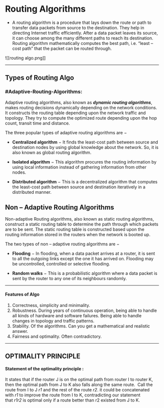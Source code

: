  # Routing Algorithms
- A routing algorithm is a procedure that lays down the route or path to transfer data packets from source to the destination. They help in directing Internet traffic efficiently. After a data packet leaves its source, it can choose among the many different paths to reach its destination. Routing algorithm mathematically computes the best path, i.e. “least – cost path” that the packet can be routed through.

![[routing algo.png]]

---

## Types of Routing Algo
###  #Adaptive-Routing-Algorithms:
Adaptive routing algorithms, also known as ***dynamic routing algorithms***, makes routing decisions dynamically depending on the network conditions. It constructs the routing table depending upon the network traffic and topology. They try to compute the optimized route depending upon the hop count, transit time and distance.

The three popular types of adaptive routing algorithms are −

-   **Centralized algorithm** − It finds the least-cost path between source and destination nodes by using global knowledge about the network. So, it is also known as global routing algorithm.
    
-   **Isolated algorithm** − This algorithm procures the routing information by using local information instead of gathering information from other nodes.
    
-   **Distributed algorithm** − This is a decentralized algorithm that computes the least-cost path between source and destination iteratively in a distributed manner.

## Non – Adaptive Routing Algorithms

Non-adaptive Routing algorithms, also known as static routing algorithms, construct a static routing table to determine the path through which packets are to be sent. The static routing table is constructed based upon the routing information stored in the routers when the network is booted up.

The two types of non – adaptive routing algorithms are −

-   **Flooding** − In flooding, when a data packet arrives at a router, it is sent to all the outgoing links except the one it has arrived on. Flooding may be uncontrolled, controlled or selective flooding.
    
-   **Random walks** − This is a probabilistic algorithm where a data packet is sent by the router to any one of its neighbours randomly.
---

#### Features of Algo
1. Correctness, simplicity and minimality. 
2. Robustness. During years of continuous operation, being able to handle all kinds of hardware and software failures. Being able to handle changes in topology and traffic patterns. 
3.  Stability. Of the algorithms. Can you get a mathematical and realistic answer. 
4.  Fairness and optimality. Often contradictory.

---
 ## OPTIMALITY PRINCIPLE
 
#### **Statement of** the **optimality principle** :

It states that if the router J is on the optimal path from router I to router K, then the optimal path from J to K also falls along the same route.  Call the route from I to J _r1_ and the rest of the route _r2_. it could be concatenated with _r1_ to improve the route from I to K, contradicting our statement that _r1r2_ is optimal only if a route better than r2 existed from J to K.